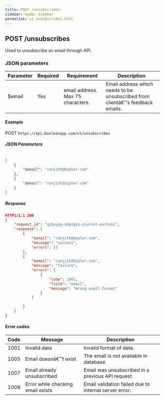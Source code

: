 ```yaml
---
title: POST /unsubscribes
sidebar: mydoc_sidebar
permalink: v1_unsubscribes.html
---
```


## POST /unsubscribes

Used to unsubscribe an email through API.

### JSON parameters

| Parameter | Required | Requirement| Description|
|-----------|----------|------------|------------|
|$email| Yes| email address. Max 75 characters.|Email address which needs to be unsubscribed from clientâ€™s feedback emails.|

#### Example

POST `https://api.booleanapp.com/v1/unsubscribes`

##### JSON Parameters

```json

[
    {
        "$email": "ranjith@bipler.com"
    },
    {
        "$email": "ranjith2bipler.com"
    }
]
```

##### Response

```json
HTTP1/1.1 200
{
    "request_id": "qzbuypp-okpzgzx-zcurvnt-eartoui",
    "response": [
        {
            "$email": "ranjith@bipler.com",
            "message": "success",
            "errors": []
        },
        {
            "$email": "ranjith2bipler.com",
            "message": "failure",
            "errors": [
                {
                    "code": 1001,
                    "field": "email",
                    "message": "Wrong email format"
                }
            ]

        }
    ]
}
```

#### Error codes

|Code|Message|Description|
|----|-------|-----------|
|1001|Invalid data|Invalid format of data.|
|1005|Email doesnâ€™t exist|The email is not available in database.|
|1007|Email already unsubscribed|Email was unsubscribed in a previous API request.|
|1008|Error while checking email exists|Email validation failed due to internal server error.|
